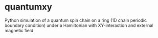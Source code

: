 # quantumxy
Python simulation of a quantum spin chain on a ring (1D chain periodic boundary condition) under a Hamiltonian with XY-interaction and external magnetic field
